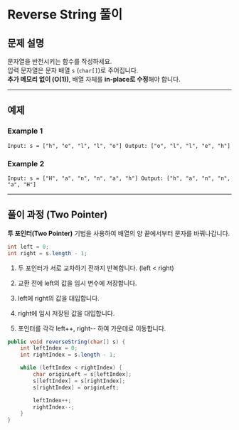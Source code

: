 # Reverse String 풀이

## 문제 설명

문자열을 반전시키는 함수를 작성하세요.  
입력 문자열은 문자 배열 `s` (`char[]`)로 주어집니다.  
**추가 메모리 없이 (O(1))**, 배열 자체를 **in-place로 수정**해야 합니다.

---

## 예제

### Example 1
```
Input: s = ["h", "e", "l", "l", "o"] Output: ["o", "l", "l", "e", "h"]
```

### Example 2
```
Input: s = ["H", "a", "n", "n", "a", "h"] Output: ["h", "a", "n", "n", "a", "H"]
```

---

## 풀이 과정 (Two Pointer)

**투 포인터(Two Pointer)** 기법을 사용하여 배열의 양 끝에서부터 문자를 바꿔나갑니다.

```java
int left = 0;
int right = s.length - 1;
```
1. 두 포인터가 서로 교차하기 전까지 반복합니다. (left < right)

2. 교환 전에 left의 값을 임시 변수에 저장합니다.

3. left에 right의 값을 대입합니다.

4. right에 임시 저장된 값을 대입합니다.

5. 포인터를 각각 left++, right-- 하여 가운데로 이동합니다.

```java
public void reverseString(char[] s) {
    int leftIndex = 0;
    int rightIndex = s.length - 1;

    while (leftIndex < rightIndex) {
        char originLeft = s[leftIndex];
        s[leftIndex] = s[rightIndex];
        s[rightIndex] = originLeft;

        leftIndex++;
        rightIndex--;
    }
}
```
